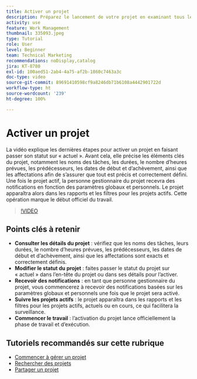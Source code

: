 ```yaml
---
title: Activer un projet
description: Préparez le lancement de votre projet en examinant tous les détails clés, en définissant son statut sur « actuel » et en activant les notifications et les rapports pour démarrer officiellement le travail.
activity: use
feature: Work Management
thumbnail: 335093.jpeg
type: Tutorial
role: User
level: Beginner
team: Technical Marketing
recommendations: noDisplay,catalog
jira: KT-8780
exl-id: 100aed51-2ab4-4a75-af2b-1860c7463a3c
doc-type: video
source-git-commit: 89691410598cf9a8246db71b6108a4442901722d
workflow-type: ht
source-wordcount: '239'
ht-degree: 100%

---
```


# Activer un projet

La vidéo explique les dernières étapes pour activer un projet en faisant passer son statut sur « actuel ». Avant cela, elle précise les éléments clés du projet, notamment les noms des tâches, les durées, le nombre d’heures prévues, les prédécesseurs, les dates de début et d’achèvement, ainsi que les affectations afin de s’assurer que tout est précis et correctement défini. Une fois le projet actif, la personne gestionnaire du projet recevra des notifications en fonction des paramètres globaux et personnels. Le projet apparaîtra alors dans les rapports et les filtres pour les projets actifs. Cette opération marque le début officiel du travail.

>[!VIDEO](https://video.tv.adobe.com/v/335093/?quality=12&learn=on&enablevpops)

## Points clés à retenir

* **Consulter les détails du projet** : vérifiez que les noms des tâches, leurs durées, le nombre d’heures prévues, les prédécesseurs, les dates de début et d’achèvement, ainsi que les affectations sont exacts et correctement définis.
* **Modifier le statut du projet** : faites passer le statut du projet sur « actuel » dans l’en-tête du projet ou dans ses détails pour l’activer.
* **Recevoir des notifications** : en tant que personne gestionnaire du projet, vous commencerez à recevoir des notifications basées sur les paramètres globaux et personnels une fois que le projet sera activé.
* **Suivre les projets actifs** : le projet apparaîtra dans les rapports et les filtres pour les projets actifs, actuels ou en cours, ce qui facilitera la surveillance.
* **Commencer le travail** : l’activation du projet lance officiellement la phase de travail et d’exécution.



## Tutoriels recommandés sur cette rubrique

* [Commencer à gérer un projet](/help/manage-work/projects/getting-started-manage-a-project.md)
* [Rechercher des projets](/help/manage-work/projects/find-projects.md)
* [Partager un projet](/help/manage-work/projects/share-a-project.md)
